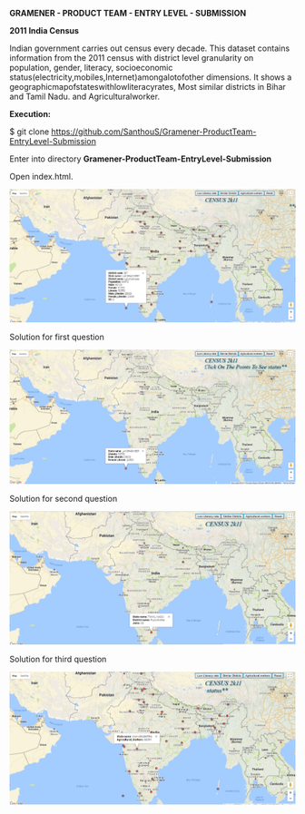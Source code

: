 **GRAMENER - PRODUCT TEAM - ENTRY LEVEL - SUBMISSION**

**2011 India Census**

Indian government carries out census every decade. This dataset contains information from the 2011 census with district 
level granularity on population, gender, literacy, socioeconomic status(electricity,mobiles,Internet)amongalotofother 
dimensions. It shows a geographicmapofstateswithlowliteracyrates, Most similar districts in Bihar and Tamil Nadu. and
Agriculturalworker.

**Execution:**

$ git clone https://github.com/SanthouS/Gramener-ProductTeam-EntryLevel-Submission

Enter into directory **Gramener-ProductTeam-EntryLevel-Submission**

Open index.html.

![Screenshot 1](https://github.com/SanthouS/Gramener-ProductTeam-EntryLevel-Submission/blob/master/index.jpg?raw=true "Index")

Solution for first question

![Screenshot 2](https://github.com/SanthouS/Gramener-ProductTeam-EntryLevel-Submission/blob/master/low_literacy.png?raw=true "Low Literacy")

Solution for second question

![Screenshot 3](https://github.com/SanthouS/Gramener-ProductTeam-EntryLevel-Submission/blob/master/similar_districts.png?raw=true "Similar Districts")

Solution for third question

![Screenshot 4](https://github.com/SanthouS/Gramener-ProductTeam-EntryLevel-Submission/blob/master/agriculture_workers.png?raw=true "Agriculture Workers")

